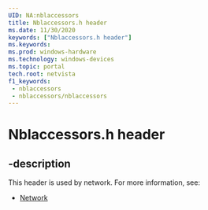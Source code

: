 ```yaml
---
UID: NA:nblaccessors
title: Nblaccessors.h header
ms.date: 11/30/2020
keywords: ["Nblaccessors.h header"]
ms.keywords: 
ms.prod: windows-hardware
ms.technology: windows-devices
ms.topic: portal
tech.root: netvista
f1_keywords:
 - nblaccessors
 - nblaccessors/nblaccessors
---
```


# Nblaccessors.h header


## -description

This header is used by network. For more information, see:

- [Network](../_netvista/index.md)

